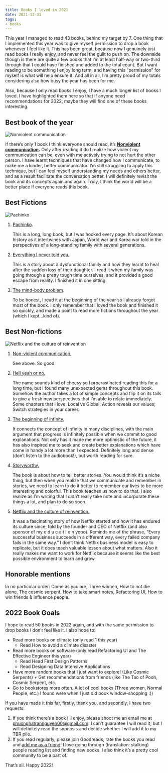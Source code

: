 ```yaml
---
title: Books I loved in 2021
date: 2021-12-31
tags:
- books
---
```


This year I managed to read 43 books, behind my target by 7. One thing that I implemented this year was to give myself permission to drop a book whenever I feel like it. This has been great, because now I genuinely just read books I really enjoy, and never feel the guilt to push on. The downside though is there are quite a few books that I’m at least half-way or two-third through that I could have finished and added to the total count. But I want reading to be something I enjoy long term, and having this “permission” for myself is what will help ensure it. And all in all, I’m pretty proud of my totals considering also how busy the year has been for me.

Also, because I only read books I enjoy, I have a much longer list of books I loved. I have highlighted them here so that if anyone need recommendations for 2022, maybe they will find one of these books interesting.

## Best book of the year

![Nonviolent communication](https://s3-us-west-2.amazonaws.com/secure.notion-static.com/07e45e73-7435-4d5e-9346-9ef6f2a45466/Untitled.png)

If there’s only 1 book I think everyone should read, it’s **[Nonviolent communication](https://www.goodreads.com/book/show/71730.Nonviolent_Communication).** Only after reading it do I realize how violent my communication can be, even with me actively trying to not hurt the other person. I have learnt techniques that have changed how I communicate, to make me a kinder, better communicator. I’m still struggling to apply this technique, but I can feel myself understanding my needs and others better, and as a result facilitate the conversation better. I will definitely revisit the book and its concepts again and again. Truly, I think the world will be a better place if everyone reads this book.

## Best Fictions

![Pachinko](https://s3-us-west-2.amazonaws.com/secure.notion-static.com/824edde2-8c1c-4755-a71c-e7359e1c3e12/Untitled.png)

1. [Pachinko](https://www.goodreads.com/book/show/34051011-pachinko?ac=1&from_search=true&qid=c5ScDBMgYB&rank=1).
    
    This is a long, long book, but I was hooked every page. It’s about Korean history as it intertwines with Japan, World war and Korea war told in the perspectives of a long-standing family with several generations. 
    
2. [Everything I never told you.](https://www.goodreads.com/book/show/18693763-everything-i-never-told-you?ac=1&from_search=true&qid=tsmxvj2vOs&rank=1)
    
    This is a story about a dysfunctional family and how they learnt to heal after the sudden loss of their daughter. I read it when my family was going through a pretty tough time ourselves, and it provided a good escape from reality. I finished it in one sitting.
    
3. [The mind-body problem](https://www.goodreads.com/book/show/74787.The_Mind_Body_Problem?ac=1&from_search=true&qid=6d9XEReVee&rank=1).
    
    To be honest, I read it at the beginning of the year so I already forgot most of the book. I only remember that I loved the book and finished it so quickly, and made a point to read more fictions throughout the year (which I kept...kind of). 
    

## Best Non-fictions

![Netflix and the culture of reinvention](https://s3-us-west-2.amazonaws.com/secure.notion-static.com/85141c98-90d0-4719-9a39-92a32be67318/Untitled.png)

1. [Non-violent communication.](https://www.goodreads.com/book/show/71730.Nonviolent_Communication)
    
    See above. So good.
    
2. [Hell yeah or no.](https://www.goodreads.com/book/show/52523856-hell-yeah-or-no?ac=1&from_search=true&qid=dvYdiQPTAC&rank=2)
    
    The name sounds kind of cheesy so I procrastinated reading this for a long time, but I found many unexpected gems throughout this book. Somehow the author takes a lot of simple concepts and flip it on its tails to give a fresh new perspectives that I’m able to relate immediately. Some chapters that I love: Local vs Global, Action reveals our values; Switch strategies in your career.
    
3. [The beginning of infinity.](https://www.goodreads.com/book/show/10483171-the-beginning-of-infinity?ac=1&from_search=true&qid=L3yDxpoiIr&rank=1)
    
    It connects the concept of infinity in many disciplines, with the main argument that progress is infinitely possible when we commit to good explanations. Not only has it made me more optimistic of the future, it has also inspired me to seek and create better explanations which have come in handy a lot more than I expected. Definitely long and dense (don’t listen to the audiobook!), but worth reading for sure.
    
4. [Storyworthy.](https://www.goodreads.com/book/show/37786022-storyworthy)
    
    The book is about how to tell better stories. You would think it’s a niche thing, but then when you realize that we communicate and remember in stories, we need to learn to do it better to remember our lives to be more interesting and colorful. This book teaches us how to do that. I also realize as I’m writing that I didn’t really take note and incorporate these things a lot, and plan to do so soon.
    
5. [Netflix and the culture of reinvention.](https://www.goodreads.com/book/show/49099937-no-rules-rules)
    
    It was a fascinating story of how Netflix started and how it has endured its culture since, told by the founder and CEO of Netflix (and also sponsor of my e d u c a t i o n yooo). Reminds me of the phrase, “Every successful business succeeds in a different way, every failed company fails in the same way.” I don’t think Netflix business model is easy to replicate, but it does teach valuable lesson about what matters. Also it really makes me want to work for Netflix because it seems like the best possible environment to learn and grow.
    

## Honorable mentions

In no particular order: Come as you are, Three women, How to not die alone, The cosmic serpent, How to take smart notes, Refactoring UI, How to win friends & influence people.

## 2022 Book Goals

I hope to read 50 books in 2022 again, and with the same permission to drop books I don’t feel like it. I also hope to:

- Read more books on climate (only read 1 this year)
    - Read How to avoid a climate disaster
- Read more books on software (only read Refactoring UI and The Effective Engineer this year)
    - Read Head First Design Patterns
    - Read Designing Data Intensive Applications
- Have more random books that I just want to explore! (Like Cosmic Serpents) + Get recommendations from friends (like The Tao of Pooh, Cosmic Serpent, etc.
- Go to bookstores more often. A lot of cool books (Three women, Normal People, etc.) I found were when I just did book window-shopping :))

If you have made it this far, firstly, thank you, and secondly, I have two requests:

1. If you think there’s a book I’ll enjoy, please shoot me an email me at phuonghatrannguyen00@gmail.com. I can’t guarantee I will read it, but I will definitely read the sypnosis and decide whether I will add it to my TBR pile.
2. If you read regularly, please join Goodreads, rate the books you read and [add me as a friend](https://www.goodreads.com/user/show/50839792-ha-tran-nguyen-phuong)! I love going through (translation: stalking) people reading list and finding new  books. I also think it’s a pretty cool community to be a part of.

That’s all. Happy 2022!